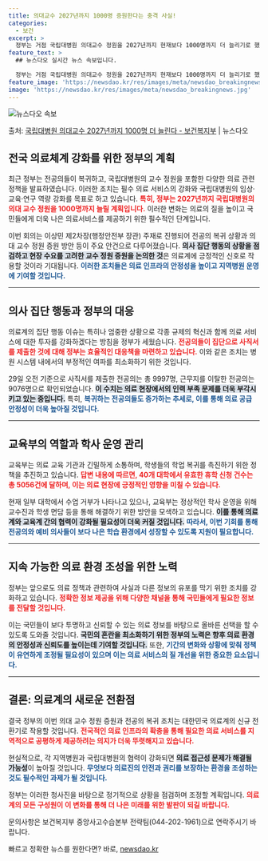 ```yaml
---
title: 의대교수 2027년까지 1000명 증원한다는 충격 사실!
categories:
  - 보건
excerpt: >
  정부는 거점 국립대병원 의대교수 정원을 2027년까지 현재보다 1000명까지 더 늘리기로 했다. 의사 집단행…
feature_text: >
  ## 뉴스다오 실시간 뉴스 속보입니다.

  정부는 거점 국립대병원 의대교수 정원을 2027년까지 현재보다 1000명까지 더 늘리기로 했다. 의사 집단행…
feature_image: 'https://newsdao.kr/res/images/meta/newsdao_breakingnews.jpg'
image: 'https://newsdao.kr/res/images/meta/newsdao_breakingnews.jpg'
---
```


![뉴스다오 속보](https://newsdao.kr/res/images/meta/newsdao_breakingnews.jpg)

<p>출처: <a href="https://newsdao.kr/3263" rel="dofollow">국립대병원 의대교수 2027년까지 1000명 더 늘린다 - 보건복지부</a> | 뉴스다오</p>

<h2 data-ke-size="size26">전국 의료체계 강화를 위한 정부의 계획</h2>

<p data-ke-size="size16">최근 정부는 전공의들이 복귀하고, 국립대병원의 교수 정원을 포함한 다양한 의료 관련 정책을 발표하였습니다. 이러한 조치는 필수 의료 서비스의 강화와 국립대병원의 임상·교육·연구 역량 강화를 목표로 하고 있습니다. <b><span style="color: #ee2323;">특히, 정부는 2027년까지 국립대병원의 의대 교수 정원을 1000명까지 늘릴 계획입니다.</span></b> 이러한 변화는 의료의 질을 높이고 국민들에게 더욱 나은 의료서비스를 제공하기 위한 필수적인 단계입니다. </p>

<p data-ke-size="size16">이번 회의는 이상민 제2차장(행정안전부 장관) 주재로 진행되어 전공의 복귀 상황과 의대 교수 정원 증원 방안 등이 주요 안건으로 다루어졌습니다. <b><span style="background-color: #21538527;">의사 집단 행동의 상황을 점검하고 현장 수요를 고려한 교수 정원 증원을 논의한 것</span></b>은 의료계에 긍정적인 신호로 작용할 것이라 기대됩니다. <b><span style="color: #1a5490;">이러한 조치들은 의료 인프라의 안정성을 높이고 지역병원 운영에 기여할 것입니다.</span></b> </p>

<hr/>

<h2 data-ke-size="size26">의사 집단 행동과 정부의 대응</h2>

<p data-ke-size="size16">의료계의 집단 행동 이슈는 특히나 엄중한 상황으로 각종 규제의 혁신과 함께 의료 서비스에 대한 투자를 강화하겠다는 방침을 정부가 세웠습니다. <b><span style="color: #ee2323;">전공의들이 집단으로 사직서를 제출한 것에 대해 정부는 효율적인 대응책을 마련하고 있습니다.</span></b> 이와 같은 조치는 병원 시스템 내에서의 부정적인 여파를 최소화하기 위한 것입니다. </p>

<p data-ke-size="size16">29일 오전 기준으로 사직서를 제출한 전공의는 총 9997명, 근무지를 이탈한 전공의는 9076명으로 확인되었습니다. <b><span style="background-color: #21538527;">이 수치는 의료 현장에서의 인력 부족 문제를 더욱 부각시키고 있는 중입니다.</span></b> 특히, <b><span style="color: #1a5490;">복귀하는 전공의들도 증가하는 추세로, 이를 통해 의료 공급 안정성이 더욱 높아질 것입니다.</span></b> </p>

<hr/>

<h2 data-ke-size="size26">교육부의 역할과 학사 운영 관리</h2>

<p data-ke-size="size16">교육부는 의료 교육 기관과 긴밀하게 소통하며, 학생들의 학업 복귀를 촉진하기 위한 정책을 추진하고 있습니다. <b><span style="color: #ee2323;">답변 내용에 따르면, 40개 대학에서 유효한 휴학 신청 건수는 총 5056건에 달하며, 이는 의료 현장에 긍정적인 영향을 미칠 수 있습니다.</span></b> </p>

<p data-ke-size="size16">현재 일부 대학에서 수업 거부가 나타나고 있으나, 교육부는 정상적인 학사 운영을 위해 교수진과 학생 면담 등을 통해 해결하기 위한 방안을 모색하고 있습니다. <b><span style="background-color: #21538527;">이를 통해 의료계와 교육계 간의 협력이 강화될 필요성이 더욱 커질 것입니다.</span></b> <b><span style="color: #1a5490;">따라서, 이번 기회를 통해 전공의와 예비 의사들이 보다 나은 학습 환경에서 성장할 수 있도록 지원이 필요합니다.</span></b> </p>

<hr/>

<h2 data-ke-size="size26">지속 가능한 의료 환경 조성을 위한 노력</h2>

<p data-ke-size="size16">정부는 앞으로도 의료 정책과 관련하여 사실과 다른 정보의 유포를 막기 위한 조치를 강화하고 있습니다. <b><span style="color: #ee2323;">정확한 정보 제공을 위해 다양한 채널을 통해 국민들에게 필요한 정보를 전달할 것입니다.</span></b> </p>

<p data-ke-size="size16">이는 국민들이 보다 투명하고 신뢰할 수 있는 의료 정보를 바탕으로 올바른 선택을 할 수 있도록 도와줄 것입니다. <b><span style="background-color: #21538527;">국민의 혼란을 최소화하기 위한 정부의 노력은 향후 의료 환경의 안정성과 신뢰도를 높이는데 기여할 것입니다.</span></b> 또한, <b><span style="color: #1a5490;">기간의 변화와 상황에 맞춰 정책이 유연하게 조정될 필요성이 있으며 이는 의료 서비스의 질 개선을 위한 중요한 요소입니다.</span></b> </p>

<hr/>

<h2 data-ke-size="size26">결론: 의료계의 새로운 전환점</h2>

<p data-ke-size="size16">결국 정부의 이번 의대 교수 정원 증원과 전공의 복귀 조치는 대한민국 의료계의 신규 전환기로 작용할 것입니다. <b><span style="color: #ee2323;">전국적인 의료 인프라의 확충을 통해 필요한 의료 서비스를 지역적으로 공평하게 제공하려는 의지가 더욱 뚜렷해지고 있습니다.</span></b> </p>

<p data-ke-size="size16">현실적으로, 각 지역병원과 국립대병원의 협력이 강화되면 <b><span style="background-color: #21538527;">의료 접근성 문제가 해결될 가능성</span></b>이 높아질 것입니다. <b><span style="color: #1a5490;">무엇보다 의료진의 안전과 권리를 보장하는 환경을 조성하는 것도 필수적인 과제가 될 것입니다.</span></b> </p>

<p data-ke-size="size16">정부는 이러한 청사진을 바탕으로 정기적으로 상황을 점검하며 조정할 계획입니다. <b><span style="color: #ee2323;">의료계의 모든 구성원이 이 변화를 통해 더 나은 미래를 위한 발판이 되길 바랍니다.</span></b> </p>

<p data-ke-size="size16">문의사항은 보건복지부 중앙사고수습본부 전략팀(044-202-1961)으로 연락주시기 바랍니다.</p> 

<p data-ke-size="size16"></p> 

빠르고 정확한 뉴스를 원한다면? 바로, <a href="https://newsdao.kr" rel="dofollow">newsdao.kr</a>



